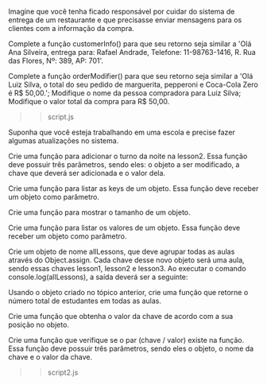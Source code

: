 Imagine que você tenha ficado responsável por cuidar do sistema de entrega de um restaurante e que precisasse enviar mensagens para os clientes com a informação da compra.

Complete a função customerInfo() para que seu retorno seja similar a 'Olá Ana Silveira, entrega para: Rafael Andrade, Telefone: 11-98763-1416, R. Rua das Flores, Nº: 389, AP: 701'.

Complete a função orderModifier() para que seu retorno seja similar a 'Olá Luiz Silva, o total do seu pedido de marguerita, pepperoni e Coca-Cola Zero é R$ 50,00.';
Modifique o nome da pessoa compradora para Luiz Silva;
Modifique o valor total da compra para R$ 50,00.

> > script.js

Suponha que você esteja trabalhando em uma escola e precise fazer algumas atualizações no sistema.

Crie uma função para adicionar o turno da noite na lesson2. Essa função deve possuir três parâmetros, sendo eles: o objeto a ser modificado, a chave que deverá ser adicionada e o valor dela.

Crie uma função para listar as keys de um objeto. Essa função deve receber um objeto como parâmetro.

Crie uma função para mostrar o tamanho de um objeto.

Crie uma função para listar os valores de um objeto. Essa função deve receber um objeto como parâmetro.

Crie um objeto de nome allLessons, que deve agrupar todas as aulas através do Object.assign. Cada chave desse novo objeto será uma aula, sendo essas chaves lesson1, lesson2 e lesson3. Ao executar o comando console.log(allLessons), a saída deverá ser a seguinte:

Usando o objeto criado no tópico anterior, crie uma função que retorne o número total de estudantes em todas as aulas.

Crie uma função que obtenha o valor da chave de acordo com a sua posição no objeto.

Crie uma função que verifique se o par (chave / valor) existe na função. Essa função deve possuir três parâmetros, sendo eles o objeto, o nome da chave e o valor da chave.

>> script2.js